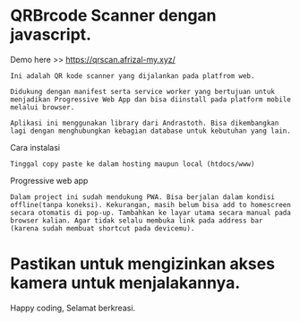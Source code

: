 # QRBrcode Scanner dengan javascript.
Demo here >> https://qrscan.afrizal-my.xyz/
```
Ini adalah QR kode scanner yang dijalankan pada platfrom web. 

Didukung dengan manifest serta service worker yang bertujuan untuk menjadikan Progressive Web App dan bisa diinstall pada platform mobile melalui browser. 

Aplikasi ini menggunakan library dari Andrastoth. Bisa dikembangkan lagi dengan menghubungkan kebagian database untuk kebutuhan yang lain. 
```
Cara instalasi
```
Tinggal copy paste ke dalam hosting maupun local (htdocs/www)
```
Progressive web app 
```
Dalam project ini sudah mendukung PWA. Bisa berjalan dalam kondisi offline(tanpa koneksi). Kekurangan, masih belum bisa add to homescreen secara otomatis di pop-up. Tambahkan ke layar utama secara manual pada browser kalian. Agar tidak selalu membuka link pada address bar (karena sudah membuat shortcut pada devicemu).
```
# Pastikan untuk mengizinkan akses kamera untuk menjalakannya.

Happy coding,
Selamat berkreasi.
